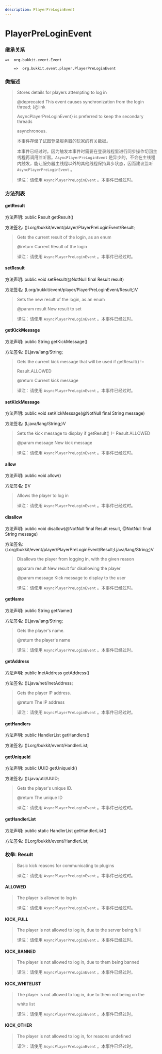 ```yaml
---
description: PlayerPreLoginEvent
---
```


# PlayerPreLoginEvent

### 继承关系

    =>  org.bukkit.event.Event

        =>  org.bukkit.event.player.PlayerPreLoginEvent

### 类描述

> Stores details for players attempting to log in
>
> @deprecated This event causes synchronization from the login thread; {@link
>
> AsyncPlayerPreLoginEvent} is preferred to keep the secondary threads
>
> asynchronous.
> 
> 本事件存储了试图登录服务器的玩家的有关数据。
>
> 本事件已经过时。因为触发本事件时需要在登录线程里进行同步操作切回主线程再调用监听器。`AsyncPlayerPreLoginEvent` 是异步的，不会在主线程内触发，能让服务器主线程以外的其他线程保持异步状态，因而建议监听 `AsyncPlayerPreLoginEvent` 。
>
> 译注：请使用 `AsyncPlayerPreLoginEvent` 。本事件已经过时。

### 方法列表

#### getResult

方法声明: public Result getResult()

方法签名: ()Lorg/bukkit/event/player/PlayerPreLoginEvent/Result;

> Gets the current result of the login, as an enum
>
> @return Current Result of the login
> 
> 译注：请使用 `AsyncPlayerPreLoginEvent` 。本事件已经过时。

#### setResult

方法声明: public void setResult(@NotNull final Result result)

方法签名: (Lorg/bukkit/event/player/PlayerPreLoginEvent/Result;)V

> Sets the new result of the login, as an enum
>
> @param result New result to set
> 
> 译注：请使用 `AsyncPlayerPreLoginEvent` 。本事件已经过时。

#### getKickMessage

方法声明: public String getKickMessage()

方法签名: ()Ljava/lang/String;

> Gets the current kick message that will be used if getResult() !=
>
> Result.ALLOWED
>
> @return Current kick message
> 
> 译注：请使用 `AsyncPlayerPreLoginEvent` 。本事件已经过时。

#### setKickMessage

方法声明: public void setKickMessage(@NotNull final String message)

方法签名: (Ljava/lang/String;)V

> Sets the kick message to display if getResult() != Result.ALLOWED
>
> @param message New kick message
> 
> 译注：请使用 `AsyncPlayerPreLoginEvent` 。本事件已经过时。

#### allow

方法声明: public void allow()

方法签名: ()V

> Allows the player to log in
> 
> 译注：请使用 `AsyncPlayerPreLoginEvent` 。本事件已经过时。

#### disallow

方法声明: public void disallow(@NotNull final Result result, @NotNull final String message)

方法签名: (Lorg/bukkit/event/player/PlayerPreLoginEvent/Result;Ljava/lang/String;)V

> Disallows the player from logging in, with the given reason
>
> @param result New result for disallowing the player
>
> @param message Kick message to display to the user
> 
> 译注：请使用 `AsyncPlayerPreLoginEvent` 。本事件已经过时。

#### getName

方法声明: public String getName()

方法签名: ()Ljava/lang/String;

> Gets the player's name.
>
> @return the player's name
> 
> 译注：请使用 `AsyncPlayerPreLoginEvent` 。本事件已经过时。

#### getAddress

方法声明: public InetAddress getAddress()

方法签名: ()Ljava/net/InetAddress;

> Gets the player IP address.
>
> @return The IP address
> 
> 译注：请使用 `AsyncPlayerPreLoginEvent` 。本事件已经过时。

#### getHandlers

方法声明: public HandlerList getHandlers()

方法签名: ()Lorg/bukkit/event/HandlerList;

#### getUniqueId

方法声明: public UUID getUniqueId()

方法签名: ()Ljava/util/UUID;

> Gets the player's unique ID.
>
> @return The unique ID
> 
> 译注：请使用 `AsyncPlayerPreLoginEvent` 。本事件已经过时。

#### getHandlerList

方法声明: public static HandlerList getHandlerList()

方法签名: ()Lorg/bukkit/event/HandlerList;

### 枚举: Result

> Basic kick reasons for communicating to plugins
> 
> 译注：请使用 `AsyncPlayerPreLoginEvent` 。本事件已经过时。

#### ALLOWED

> The player is allowed to log in
> 
> 译注：请使用 `AsyncPlayerPreLoginEvent` 。本事件已经过时。

#### KICK_FULL

> The player is not allowed to log in, due to the server being full
> 
> 译注：请使用 `AsyncPlayerPreLoginEvent` 。本事件已经过时。

#### KICK_BANNED

> The player is not allowed to log in, due to them being banned
> 
> 译注：请使用 `AsyncPlayerPreLoginEvent` 。本事件已经过时。

#### KICK_WHITELIST

> The player is not allowed to log in, due to them not being on the
>
> white list
> 
> 译注：请使用 `AsyncPlayerPreLoginEvent` 。本事件已经过时。

#### KICK_OTHER

> The player is not allowed to log in, for reasons undefined
> 
> 译注：请使用 `AsyncPlayerPreLoginEvent` 。本事件已经过时。
